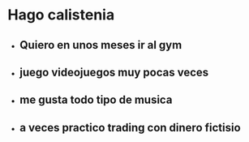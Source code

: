 # Hago calistenia 
* ## Quiero en unos meses ir al gym 
* ##  juego videojuegos muy pocas veces
* ## me gusta todo tipo de musica 
* ## a veces practico trading con dinero fictisio 
